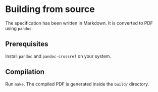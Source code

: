 # Building from source
The specification has been written in Markdown.
It is converted to PDF using `pandoc`.

## Prerequisites 
Install `pandoc` and `pandoc-crossref` on your system.

## Compilation
Run `make`.
The compiled PDF is generated inside the `build/` directory.